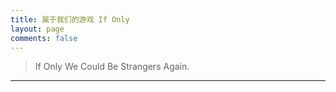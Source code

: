 ```yaml
---
title: 属于我们的游戏 If Only
layout: page
comments: false
---
```


> If Only We Could Be Strangers Again.

---
<!--
## 关于这个游戏
也许是我太犟，过去的一切我都在意，在意自己的无知与幼稚。当以一种弥补心态对待最爱的人，也许一辈子都不会有结果。每次看到你笑，我都发自内心的开心，但却勾起记忆中那些不堪的往事，让我的笑容显得尴尬、心中也留着一份愧疚。

人的一生中每个时刻都可以选择改变自己，但有多少时刻下定决心。

希望通过这个游戏，每个人都能追寻更好的自己

## `IfOnly [version 0.0]`
### 参与者
`鱼小呆` `王小瓜` （要是不满意那就改改）

### 游戏规则

-->


<!-- previous version -->
<!--

-->